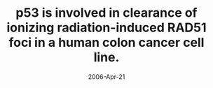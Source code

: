 ---
link: https://pubmed.com/16516153
journal: Biochemical and biophysical research communications
title: p53 is involved in clearance of ionizing radiation-induced RAD51 foci in a human colon cancer cell line.
date: 2006-Apr-21
authors: Orre, LM, Stenerlöw, B, Dhar, S, Larsson, R, Lewensohn, R, Lehtiö, J
---
